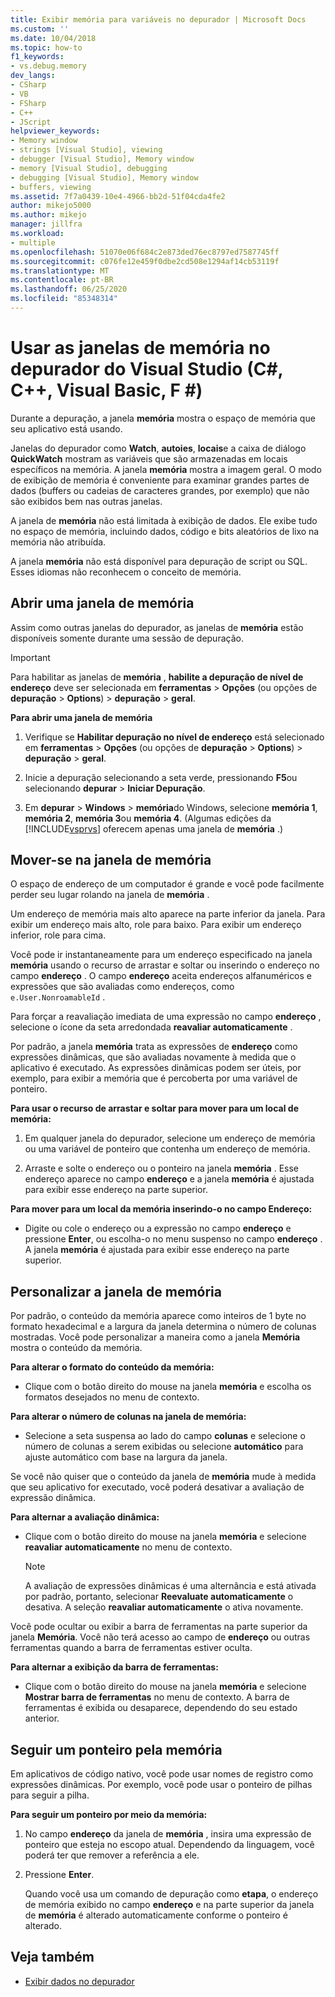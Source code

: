 ```yaml
---
title: Exibir memória para variáveis no depurador | Microsoft Docs
ms.custom: ''
ms.date: 10/04/2018
ms.topic: how-to
f1_keywords:
- vs.debug.memory
dev_langs:
- CSharp
- VB
- FSharp
- C++
- JScript
helpviewer_keywords:
- Memory window
- strings [Visual Studio], viewing
- debugger [Visual Studio], Memory window
- memory [Visual Studio], debugging
- debugging [Visual Studio], Memory window
- buffers, viewing
ms.assetid: 7f7a0439-10e4-4966-bb2d-51f04cda4fe2
author: mikejo5000
ms.author: mikejo
manager: jillfra
ms.workload:
- multiple
ms.openlocfilehash: 51070e06f684c2e873ded76ec8797ed7587745ff
ms.sourcegitcommit: c076fe12e459f0dbe2cd508e1294af14cb53119f
ms.translationtype: MT
ms.contentlocale: pt-BR
ms.lasthandoff: 06/25/2020
ms.locfileid: "85348314"
---
```

# <a name="use-the-memory-windows-in-the-visual-studio-debugger-c-c-visual-basic-f"></a>Usar as janelas de memória no depurador do Visual Studio (C#, C++, Visual Basic, F #)

Durante a depuração, a janela **memória** mostra o espaço de memória que seu aplicativo está usando.

Janelas do depurador como **Watch**, **autoies**, **locais**e a caixa de diálogo **QuickWatch** mostram as variáveis que são armazenadas em locais específicos na memória. A janela **memória** mostra a imagem geral. O modo de exibição de memória é conveniente para examinar grandes partes de dados (buffers ou cadeias de caracteres grandes, por exemplo) que não são exibidos bem nas outras janelas.

A janela de **memória** não está limitada à exibição de dados. Ele exibe tudo no espaço de memória, incluindo dados, código e bits aleatórios de lixo na memória não atribuída.

A janela **memória** não está disponível para depuração de script ou SQL. Esses idiomas não reconhecem o conceito de memória.

## <a name="open-a-memory-window"></a>Abrir uma janela de memória

Assim como outras janelas do depurador, as janelas de **memória** estão disponíveis somente durante uma sessão de depuração.

>[!IMPORTANT]
>Para habilitar as janelas de **memória** , **habilite a depuração de nível de endereço** deve ser selecionada em **ferramentas**  >  **Opções** (ou opções de **depuração**  >  **Options**) > **depuração**  >  **geral**.

**Para abrir uma janela de memória**

1. Verifique se **Habilitar depuração no nível de endereço** está selecionado em **ferramentas**  >  **Opções** (ou opções de **depuração**  >  **Options**) > **depuração**  >  **geral**.

1. Inicie a depuração selecionando a seta verde, pressionando **F5**ou selecionando **depurar**  >  **Iniciar Depuração**.

2. Em **depurar**  >  **Windows**  >  **memória**do Windows, selecione **memória 1**, **memória 2**, **memória 3**ou **memória 4**. (Algumas edições da [!INCLUDE[vsprvs](../code-quality/includes/vsprvs_md.md)] oferecem apenas uma janela de **memória** .)

## <a name="move-around-in-the-memory-window"></a>Mover-se na janela de memória

O espaço de endereço de um computador é grande e você pode facilmente perder seu lugar rolando na janela de **memória** .

Um endereço de memória mais alto aparece na parte inferior da janela. Para exibir um endereço mais alto, role para baixo. Para exibir um endereço inferior, role para cima.

Você pode ir instantaneamente para um endereço especificado na janela **memória** usando o recurso de arrastar e soltar ou inserindo o endereço no campo **endereço** . O campo **endereço** aceita endereços alfanuméricos e expressões que são avaliadas como endereços, como `e.User.NonroamableId` .

Para forçar a reavaliação imediata de uma expressão no campo **endereço** , selecione o ícone da seta arredondada **reavaliar automaticamente** .

Por padrão, a janela **memória** trata as expressões de **endereço** como expressões dinâmicas, que são avaliadas novamente à medida que o aplicativo é executado. As expressões dinâmicas podem ser úteis, por exemplo, para exibir a memória que é percoberta por uma variável de ponteiro.

**Para usar o recurso de arrastar e soltar para mover para um local de memória:**

1. Em qualquer janela do depurador, selecione um endereço de memória ou uma variável de ponteiro que contenha um endereço de memória.

2. Arraste e solte o endereço ou o ponteiro na janela **memória** . Esse endereço aparece no campo **endereço** e a janela **memória** é ajustada para exibir esse endereço na parte superior.

**Para mover para um local da memória inserindo-o no campo Endereço:**

- Digite ou cole o endereço ou a expressão no campo **endereço** e pressione **Enter**, ou escolha-o no menu suspenso no campo **endereço** . A janela **memória** é ajustada para exibir esse endereço na parte superior.

## <a name="customize-the-memory-window"></a>Personalizar a janela de memória

Por padrão, o conteúdo da memória aparece como inteiros de 1 byte no formato hexadecimal e a largura da janela determina o número de colunas mostradas. Você pode personalizar a maneira como a janela **Memória** mostra o conteúdo da memória.

**Para alterar o formato do conteúdo da memória:**

- Clique com o botão direito do mouse na janela **memória** e escolha os formatos desejados no menu de contexto.

**Para alterar o número de colunas na janela de memória:**

- Selecione a seta suspensa ao lado do campo **colunas** e selecione o número de colunas a serem exibidas ou selecione **automático** para ajuste automático com base na largura da janela.

Se você não quiser que o conteúdo da janela de **memória** mude à medida que seu aplicativo for executado, você poderá desativar a avaliação de expressão dinâmica.

**Para alternar a avaliação dinâmica:**

- Clique com o botão direito do mouse na janela **memória** e selecione **reavaliar automaticamente** no menu de contexto.

  >[!NOTE]
  >A avaliação de expressões dinâmicas é uma alternância e está ativada por padrão, portanto, selecionar **Reevaluate automaticamente** o desativa. A seleção **reavaliar automaticamente** o ativa novamente.

Você pode ocultar ou exibir a barra de ferramentas na parte superior da janela **Memória**. Você não terá acesso ao campo de **endereço** ou outras ferramentas quando a barra de ferramentas estiver oculta.

**Para alternar a exibição da barra de ferramentas:**

- Clique com o botão direito do mouse na janela **memória** e selecione **Mostrar barra de ferramentas** no menu de contexto. A barra de ferramentas é exibida ou desaparece, dependendo do seu estado anterior.

## <a name="follow-a-pointer-through-memory"></a>Seguir um ponteiro pela memória

Em aplicativos de código nativo, você pode usar nomes de registro como expressões dinâmicas. Por exemplo, você pode usar o ponteiro de pilhas para seguir a pilha.

**Para seguir um ponteiro por meio da memória:**

1. No campo **endereço** da janela de **memória** , insira uma expressão de ponteiro que esteja no escopo atual. Dependendo da linguagem, você poderá ter que remover a referência a ele.

2. Pressione **Enter**.

   Quando você usa um comando de depuração como **etapa**, o endereço de memória exibido no campo **endereço** e na parte superior da janela de **memória** é alterado automaticamente conforme o ponteiro é alterado.

## <a name="see-also"></a>Veja também
- [Exibir dados no depurador](../debugger/viewing-data-in-the-debugger.md)